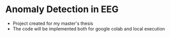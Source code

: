 # Anomaly Detection in EEG

- Project created for my master's thesis
- The code will be implemented both for google colab and local execution

